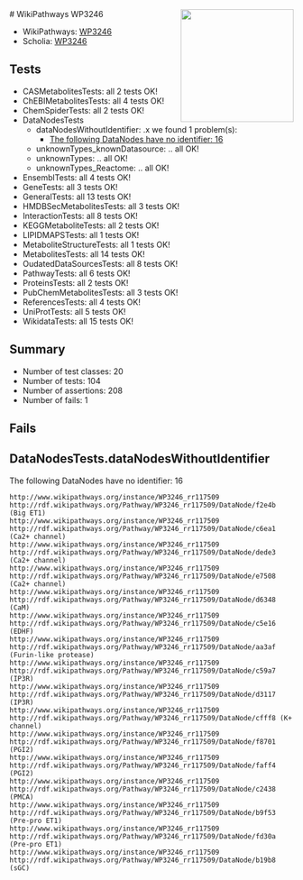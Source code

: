 <img style="float: right; width: 200px" src="https://upload.wikimedia.org/wikipedia/commons/thumb/8/83/Wplogo_with_text_500.png/640px-Wplogo_with_text_500.png" />
# WikiPathways WP3246

* WikiPathways: [WP3246](https://new.wikipathways.org/pathways/WP3246)
* Scholia: [WP3246](https://scholia.toolforge.org/wikipathways/WP3246)
## Tests
* CASMetabolitesTests: all 2 tests OK!
* ChEBIMetabolitesTests: all 4 tests OK!
* ChemSpiderTests: all 2 tests OK!
* DataNodesTests
    * dataNodesWithoutIdentifier: .x we found 1 problem(s):
        * [The following DataNodes have no identifier: 16](#8792c496)
    * unknownTypes_knownDatasource: .. all OK!
    * unknownTypes: .. all OK!
    * unknownTypes_Reactome: .. all OK!
* EnsemblTests: all 4 tests OK!
* GeneTests: all 3 tests OK!
* GeneralTests: all 13 tests OK!
* HMDBSecMetabolitesTests: all 3 tests OK!
* InteractionTests: all 8 tests OK!
* KEGGMetaboliteTests: all 2 tests OK!
* LIPIDMAPSTests: all 1 tests OK!
* MetaboliteStructureTests: all 1 tests OK!
* MetabolitesTests: all 14 tests OK!
* OudatedDataSourcesTests: all 8 tests OK!
* PathwayTests: all 6 tests OK!
* ProteinsTests: all 2 tests OK!
* PubChemMetabolitesTests: all 3 tests OK!
* ReferencesTests: all 4 tests OK!
* UniProtTests: all 5 tests OK!
* WikidataTests: all 15 tests OK!


## Summary

* Number of test classes: 20
* Number of tests: 104
* Number of assertions: 208
* Number of fails: 1

## Fails

<a name="8792c496" />

## DataNodesTests.dataNodesWithoutIdentifier

The following DataNodes have no identifier: 16
```
http://www.wikipathways.org/instance/WP3246_rr117509 http://rdf.wikipathways.org/Pathway/WP3246_rr117509/DataNode/f2e4b (Big ET1)
http://www.wikipathways.org/instance/WP3246_rr117509 http://rdf.wikipathways.org/Pathway/WP3246_rr117509/DataNode/c6ea1 (Ca2+ channel)
http://www.wikipathways.org/instance/WP3246_rr117509 http://rdf.wikipathways.org/Pathway/WP3246_rr117509/DataNode/dede3 (Ca2+ channel)
http://www.wikipathways.org/instance/WP3246_rr117509 http://rdf.wikipathways.org/Pathway/WP3246_rr117509/DataNode/e7508 (Ca2+ channel)
http://www.wikipathways.org/instance/WP3246_rr117509 http://rdf.wikipathways.org/Pathway/WP3246_rr117509/DataNode/d6348 (CaM)
http://www.wikipathways.org/instance/WP3246_rr117509 http://rdf.wikipathways.org/Pathway/WP3246_rr117509/DataNode/c5e16 (EDHF)
http://www.wikipathways.org/instance/WP3246_rr117509 http://rdf.wikipathways.org/Pathway/WP3246_rr117509/DataNode/aa3af (Furin-like protease)
http://www.wikipathways.org/instance/WP3246_rr117509 http://rdf.wikipathways.org/Pathway/WP3246_rr117509/DataNode/c59a7 (IP3R)
http://www.wikipathways.org/instance/WP3246_rr117509 http://rdf.wikipathways.org/Pathway/WP3246_rr117509/DataNode/d3117 (IP3R)
http://www.wikipathways.org/instance/WP3246_rr117509 http://rdf.wikipathways.org/Pathway/WP3246_rr117509/DataNode/cfff8 (K+ channel)
http://www.wikipathways.org/instance/WP3246_rr117509 http://rdf.wikipathways.org/Pathway/WP3246_rr117509/DataNode/f8701 (PGI2)
http://www.wikipathways.org/instance/WP3246_rr117509 http://rdf.wikipathways.org/Pathway/WP3246_rr117509/DataNode/faff4 (PGI2)
http://www.wikipathways.org/instance/WP3246_rr117509 http://rdf.wikipathways.org/Pathway/WP3246_rr117509/DataNode/c2438 (PMCA)
http://www.wikipathways.org/instance/WP3246_rr117509 http://rdf.wikipathways.org/Pathway/WP3246_rr117509/DataNode/b9f53 (Pre-pro ET1)
http://www.wikipathways.org/instance/WP3246_rr117509 http://rdf.wikipathways.org/Pathway/WP3246_rr117509/DataNode/fd30a (Pre-pro ET1)
http://www.wikipathways.org/instance/WP3246_rr117509 http://rdf.wikipathways.org/Pathway/WP3246_rr117509/DataNode/b19b8 (sGC)
```

